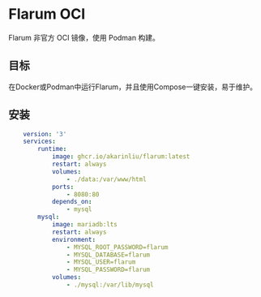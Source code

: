# Flarum OCI
Flarum 非官方 OCI 镜像，使用 Podman 构建。

## 目标
在Docker或Podman中运行Flarum，并且使用Compose一键安装，易于维护。

## 安装

```yaml
    version: '3'
    services:
        runtime:
            image: ghcr.io/akarinliu/flarum:latest
            restart: always
            volumes:
                - ./data:/var/www/html
            ports:
                - 8080:80
            depends_on:
                - mysql
        mysql:
            image: mariadb:lts
            restart: always
            environment:
                - MYSQL_ROOT_PASSWORD=flarum
                - MYSQL_DATABASE=flarum
                - MYSQL_USER=flarum
                - MYSQL_PASSWORD=flarum
            volumes:
                - ./mysql:/var/lib/mysql
```